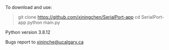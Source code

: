 To download and use:
> git clone https://github.com/xiningchen/SerialPort-app
> cd SerialPort-app
> python main.py

Python version 3.8.12

Bugs report to xininche@ucalgary.ca 
